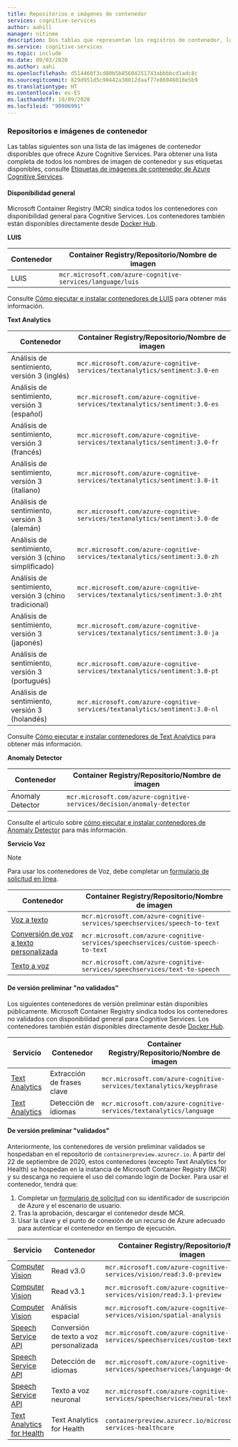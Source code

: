 ```yaml
---
title: Repositorios e imágenes de contenedor
services: cognitive-services
author: aahill
manager: nitinme
description: Dos tablas que representan los registros de contenedor, los repositorios y los nombres de imagen de todas las ofertas de Cognitive Service.
ms.service: cognitive-services
ms.topic: include
ms.date: 09/03/2020
ms.author: aahi
ms.openlocfilehash: d514460f3cd80b5b85604251743abbbbcd1adc8c
ms.sourcegitcommit: 829d951d5c90442a38012daaf77e86046018e5b9
ms.translationtype: HT
ms.contentlocale: es-ES
ms.lasthandoff: 10/09/2020
ms.locfileid: "90906991"
---
```

### <a name="container-repositories-and-images"></a>Repositorios e imágenes de contenedor

Las tablas siguientes son una lista de las imágenes de contenedor disponibles que ofrece Azure Cognitive Services. Para obtener una lista completa de todos los nombres de imagen de contenedor y sus etiquetas disponibles, consulte [Etiquetas de imágenes de contenedor de Azure Cognitive Services](../container-image-tags.md). 

#### <a name="generally-available"></a>Disponibilidad general 

Microsoft Container Registry (MCR) sindica todos los contenedores con disponibilidad general para Cognitive Services. Los contenedores también están disponibles directamente desde [Docker Hub](https://hub.docker.com/_/microsoft-azure-cognitive-services).

**LUIS**

| Contenedor | Container Registry/Repositorio/Nombre de imagen |
|--|--|
| LUIS | `mcr.microsoft.com/azure-cognitive-services/language/luis` |

Consulte [Cómo ejecutar e instalar contenedores de LUIS](../../LUIS/luis-container-howto.md) para obtener más información.

**Text Analytics**

| Contenedor | Container Registry/Repositorio/Nombre de imagen |
|--|--|
| Análisis de sentimiento, versión 3 (inglés) | `mcr.microsoft.com/azure-cognitive-services/textanalytics/sentiment:3.0-en` |
| Análisis de sentimiento, versión 3 (español) | `mcr.microsoft.com/azure-cognitive-services/textanalytics/sentiment:3.0-es` |
| Análisis de sentimiento, versión 3 (francés) | `mcr.microsoft.com/azure-cognitive-services/textanalytics/sentiment:3.0-fr` |
| Análisis de sentimiento, versión 3 (italiano) | `mcr.microsoft.com/azure-cognitive-services/textanalytics/sentiment:3.0-it` |
| Análisis de sentimiento, versión 3 (alemán) | `mcr.microsoft.com/azure-cognitive-services/textanalytics/sentiment:3.0-de` |
| Análisis de sentimiento, versión 3 (chino simplificado) | `mcr.microsoft.com/azure-cognitive-services/textanalytics/sentiment:3.0-zh` |
| Análisis de sentimiento, versión 3 (chino tradicional) | `mcr.microsoft.com/azure-cognitive-services/textanalytics/sentiment:3.0-zht` |
| Análisis de sentimiento, versión 3 (japonés) | `mcr.microsoft.com/azure-cognitive-services/textanalytics/sentiment:3.0-ja` |
| Análisis de sentimiento, versión 3 (portugués) | `mcr.microsoft.com/azure-cognitive-services/textanalytics/sentiment:3.0-pt` |
| Análisis de sentimiento, versión 3 (holandés) | `mcr.microsoft.com/azure-cognitive-services/textanalytics/sentiment:3.0-nl` |

Consulte [Cómo ejecutar e instalar contenedores de Text Analytics](../../text-analytics/how-tos/text-analytics-how-to-install-containers.md) para obtener más información.

**Anomaly Detector** 

| Contenedor | Container Registry/Repositorio/Nombre de imagen |
|--|--|
| Anomaly Detector | `mcr.microsoft.com/azure-cognitive-services/decision/anomaly-detector` |

Consulte el artículo sobre [cómo ejecutar e instalar contenedores de Anomaly Detector](../../anomaly-detector/anomaly-detector-container-howto.md) para más información.

**Servicio Voz**

> [!NOTE]
> Para usar los contenedores de Voz, debe completar un [formulario de solicitud en línea](https://aka.ms/csgate).

| Contenedor | Container Registry/Repositorio/Nombre de imagen |
|--|--|
| [Voz a texto](../../speech-service/speech-container-howto.md?tab=stt) | `mcr.microsoft.com/azure-cognitive-services/speechservices/speech-to-text` |
| [Conversión de voz a texto personalizada](../../speech-service/speech-container-howto.md?tab=cstt) | `mcr.microsoft.com/azure-cognitive-services/speechservices/custom-speech-to-text` |
| [Texto a voz](../../speech-service/speech-container-howto.md?tab=tts) | `mcr.microsoft.com/azure-cognitive-services/speechservices/text-to-speech` |

#### <a name="ungated-preview"></a>De versión preliminar "no validados" 

Los siguientes contenedores de versión preliminar están disponibles públicamente. Microsoft Container Registry sindica todos los contenedores no validados con disponibilidad general para Cognitive Services. Los contenedores también están disponibles directamente desde [Docker Hub](https://hub.docker.com/_/microsoft-azure-cognitive-services).

| Servicio | Contenedor | Container Registry/Repositorio/Nombre de imagen |
|--|--|--|
| [Text Analytics](../../text-analytics/how-tos/text-analytics-how-to-install-containers.md) | Extracción de frases clave | `mcr.microsoft.com/azure-cognitive-services/textanalytics/keyphrase` |
| [Text Analytics](../../text-analytics/how-tos/text-analytics-how-to-install-containers.md) | Detección de idiomas | `mcr.microsoft.com/azure-cognitive-services/textanalytics/language` |


#### <a name="gated-preview"></a>De versión preliminar "validados"

Anteriormente, los contenedores de versión preliminar validados se hospedaban en el repositorio de `containerpreview.azurecr.io`. A partir del 22 de septiembre de 2020, estos contenedores (excepto Text Analytics for Health) se hospedan en la instancia de Microsoft Container Registry (MCR) y su descarga no requiere el uso del comando login de Docker. Para usar el contenedor, tendrá que:

1. Completar un [formulario de solicitud](https://aka.ms/csgate) con su identificador de suscripción de Azure y el escenario de usuario. 
2. Tras la aprobación, descargar el contenedor desde MCR. 
3. Usar la clave y el punto de conexión de un recurso de Azure adecuado para autenticar el contenedor en tiempo de ejecución. 

| Servicio | Contenedor | Container Registry/Repositorio/Nombre de imagen |
|--|--|--|
| [Computer Vision](../../Computer-vision/computer-vision-how-to-install-containers.md) | Read v3.0 | `mcr.microsoft.com/azure-cognitive-services/vision/read:3.0-preview` |
| [Computer Vision](../../Computer-vision/computer-vision-how-to-install-containers.md) | Read v3.1 | `mcr.microsoft.com/azure-cognitive-services/vision/read:3.1-preview` |
| [Computer Vision](https://docs.microsoft.com/azure/cognitive-services/computer-vision/spatial-analysis-container) | Análisis espacial | `mcr.microsoft.com/azure-cognitive-services/vision/spatial-analysis` |
| [Speech Service API](../../speech-service/speech-container-howto.md?tab=ctts) | Conversión de texto a voz personalizada | `mcr.microsoft.com/azure-cognitive-services/speechservices/custom-text-to-speech` |
| [Speech Service API](../../speech-service/speech-container-howto.md?tab=lid) | Detección de idiomas | `mcr.microsoft.com/azure-cognitive-services/speechservices/language-detection` |
| [Speech Service API](../../speech-service/speech-container-howto.md?tab=ntts) | Texto a voz neuronal | `mcr.microsoft.com/azure-cognitive-services/speechservices/neural-text-to-speech` |
| [Text Analytics for Health](../../text-analytics/how-tos/text-analytics-how-to-install-containers.md?tabs=health) | Text Analytics for Health | `containerpreview.azurecr.io/microsoft/cognitive-services-healthcare` |

